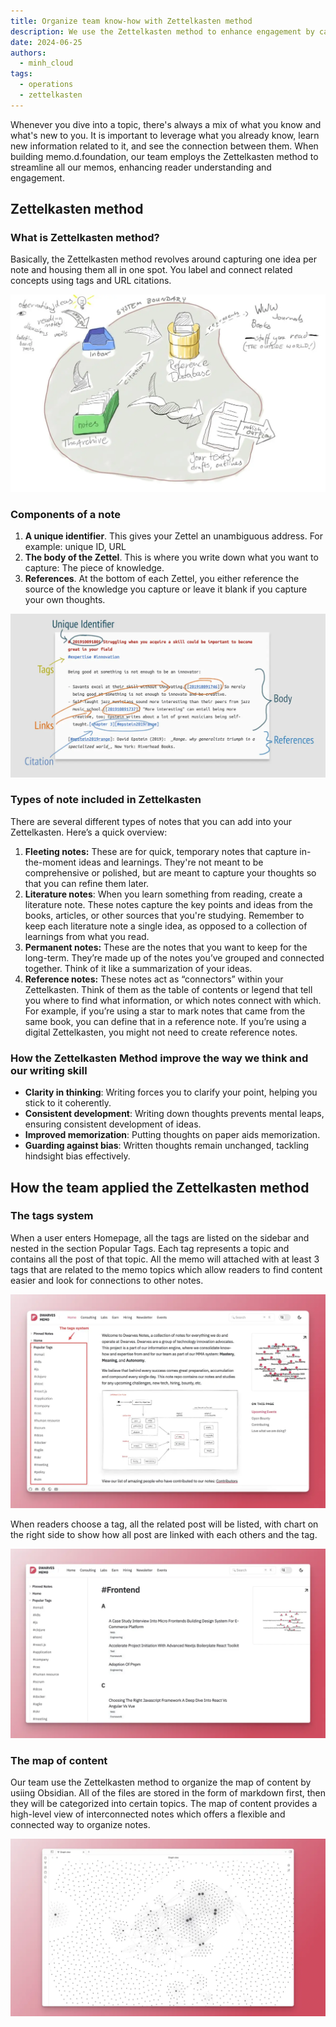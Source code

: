 ```yaml
---
title: Organize team know-how with Zettelkasten method
description: We use the Zettelkasten method to enhance engagement by capturing one idea per note and connecting concepts with tags and citations. This method improves clarity, consistency, memorization, and reduces bias. We organize notes with a tag system and content map in Obsidian, making it easy for readers to navigate and see connections between topics.
date: 2024-06-25
authors:
  - minh_cloud
tags:
  - operations
  - zettelkasten
---
```


Whenever you dive into a topic, there's always a mix of what you know and what's new to you. It is important to leverage what you already know, learn new information related to it, and see the connection between them. When building memo.d.foundation, our team employs the Zettelkasten method to streamline all our memos, enhancing reader understanding and engagement.

## Zettelkasten method

### What is Zettelkasten method?

Basically, the Zettelkasten method revolves around capturing one idea per note and housing them all in one spot. You label and connect related concepts using tags and URL citations.

![](assets/organize-team-know-how-with-zettelkasten-method_untitled-7.webp)

### Components of a note

1. **A unique identifier**. This gives your Zettel an unambiguous address. For example: unique ID, URL
2. **The body of the Zettel**. This is where you write down what you want to capture: The piece of knowledge.
3. **References**. At the bottom of each Zettel, you either reference the source of the knowledge you capture or leave it blank if you capture your own thoughts.

![](assets/organize-team-know-how-with-zettelkasten-method_untitled-8.webp)

### Types of note included in Zettelkasten

There are several different types of notes that you can add into your Zettelkasten. Here’s a quick overview:

1. **Fleeting notes:** These are for quick, temporary notes that capture in-the-moment ideas and learnings. They're not meant to be comprehensive or polished, but are meant to capture your thoughts so that you can refine them later.
2. **Literature notes**: When you learn something from reading, create a literature note. These notes capture the key points and ideas from the books, articles, or other sources that you're studying. Remember to keep each literature note a single idea, as opposed to a collection of learnings from what you read.
3. **Permanent notes:** These are the notes that you want to keep for the long-term. They’re made up of the notes you’ve grouped and connected together. Think of it like a summarization of your ideas.
4. **Reference notes:** These notes act as “connectors” within your Zettelkasten. Think of them as the table of contents or legend that tell you where to find what information, or which notes connect with which. For example, if you’re using a star to mark notes that came from the same book, you can define that in a reference note. If you’re using a digital Zettelkasten, you might not need to create reference notes.

### How the **Zettelkasten Method improve the way we think and our writing skill**

- **Clarity in thinking**: Writing forces you to clarify your point, helping you stick to it coherently.
- **Consistent development**: Writing down thoughts prevents mental leaps, ensuring consistent development of ideas.
- **Improved memorization**: Putting thoughts on paper aids memorization.
- **Guarding against bias**: Written thoughts remain unchanged, tackling hindsight bias effectively.

## How the team applied the Zettelkasten method

### The tags system

When a user enters Homepage, all the tags are listed on the sidebar and nested in the section Popular Tags. Each tag represents a topic and contains all the post of that topic. All the memo will attached with at least 3 tags that are related to the memo topics which allow readers to find content easier and look for connections to other notes.

![](assets/organize-team-know-how-with-zettelkasten-method_clean-shot-2024-05-02-at-16-30-48-2x.webp)

When readers choose a tag, all the related post will be listed, with chart on the right side to show how all post are linked with each others and the tag.

![](assets/organize-team-know-how-with-zettelkasten-method_clean-shot-2024-05-02-at-16-48-38-2x.webp)

### The map of content

Our team use the Zettelkasten method to organize the map of content by usiing Obsidian. All of the files are stored in the form of markdown first, then they will be categorized into certain topics. The map of content provides a high-level view of interconnected notes which offers a flexible and connected way to organize notes.

![](assets/organize-team-know-how-with-zettelkasten-method_clean-shot-2024-06-25-at-17-20-27-2x.webp)
